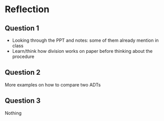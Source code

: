 # Reflection

## Question 1

- Looking through the PPT and notes: some of them already mention in class
- Learn/think how division works on paper before thinking about the procedure

## Question 2

More examples on how to compare two ADTs

## Question 3

Nothing
